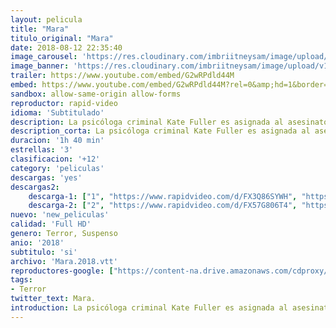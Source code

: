 ```yaml
---
layout: pelicula
title: "Mara"
titulo_original: "Mara"
date: 2018-08-12 22:35:40
image_carousel: 'https://res.cloudinary.com/imbriitneysam/image/upload/v1542062632/mara-poster-min.jpg'
image_banner: 'https://res.cloudinary.com/imbriitneysam/image/upload/v1542062633/Mara-banner-min.jpg'
trailer: https://www.youtube.com/embed/G2wRPdld44M
embed: https://www.youtube.com/embed/G2wRPdld44M?rel=0&amp;hd=1&border=0&wmode=opaque&enablejsapi=1&modestbranding=1&controls=1&showinfo=1
sandbox: allow-same-origin allow-forms
reproductor: rapid-video
idioma: 'Subtitulado'
description: La psicóloga criminal Kate Fuller es asignada al asesinato de un hombre que aparentemente ha sido estrangulado mientras dormía por su esposa y el único testigo es su hija de ocho años, Sophie. Mientras Kate se adentra en el misterio de un antiguo demonio que mata a las personas mientras duermen, experimenta los mismos síntomas petrificantes que todas las víctimas y espirales anteriores a través de una escalofriante pesadilla para salvarse a ella y a Sophie antes de que se atreva a quedarse dormida nuevamente.
description_corta: La psicóloga criminal Kate Fuller es asignada al asesinato de un hombre que aparentemente ha sido estrangulado mientras dormía por su esposa y el único testigo es su hija de ocho años, Sophie. Mientras Kate se adentra en el misterio de un antiguo...
duracion: '1h 40 min'
estrellas: '3'
clasificacion: '+12'
category: 'peliculas'
descargas: 'yes'
descargas2:
    descarga-1: ["1", "https://www.rapidvideo.com/d/FX3Q86SYWH", "https://www.google.com/s2/favicons?domain=openload.co","OpenLoad","https://res.cloudinary.com/imbriitneysam/image/upload/v1541473684/mexico.png", "Latino", "Full HD"]
    descarga-2: ["2", "https://www.rapidvideo.com/d/FX57G806T4", "https://www.google.com/s2/favicons?domain=www.rapidvideo.com","RapidVideo","https://res.cloudinary.com/imbriitneysam/image/upload/v1541473684/mexico.png", "Latino", "Full HD"]
nuevo: 'new_peliculas'
calidad: 'Full HD'
genero: Terror, Suspenso
anio: '2018'
subtitulo: 'si'
archivo: 'Mara.2018.vtt'
reproductores-google: ["https://content-na.drive.amazonaws.com/cdproxy/share/Pa0saonNyQcTbTnuX6JgSChs9dMAofVCulkkYgmM779/nodes/mud7GlXFSpCo1JMXeO8vRg?nonce=AUUzhf4Nh5wdZVjXeLWQm2klKiHKM5oGsmdIXg1YUy-DsLUBAnkBU422sD1n43gv"]
tags:
- Terror
twitter_text: Mara.
introduction: La psicóloga criminal Kate Fuller es asignada al asesinato de un hombre que aparentemente ha sido estrangulado mientras dormía por su esposa y el único testigo es su hija de ocho años, Sophie. Mientras Kate se adentra en el misterio de un antiguo...
---
```



 







